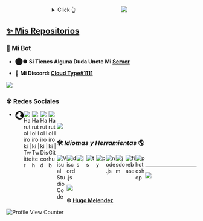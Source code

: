 <img align="right" width="200px" src="https://cdn.discordapp.com/attachments/789607447252828211/821845774043185192/vailecito.gif">

<details>
  <summary align="center">Click 👆</summary>
  <pre>
⇒ "Soy Programador, Modero y Configuro Servers De Discord"
  </pre>
</details>
    
## [✨ Mis Repositorios](https://github.com/CloudType2006?tab=repositories)
### 🤖 Mi Bot
<!-- - ⬤● **No Duden En Invitar A Mi [Bot](https://bit.ly/3p1EFri)** -->
- ⬤● **Si Tienes Alguna Duda Unete Mi [Server](https://discord.gg/xAY4faeBn2)**
<!-- - ⬤● **[Mas Informacion](https://github.com/Atomo-Bot/Informacion_Atomo)** -->
- 💨 **Mi Discord: [Cloud Type#1111](https://discord.com/users/924029917484707841)**
<img width="500px" src="https://cdn.discordapp.com/attachments/757469877358297199/760358338809561118/linea-divisoria-imagen-animada-0133.gif"/>

### ☢ Redes Sociales

- [<img align="left" alt="is-really.fun" width="22px" src="https://raw.githubusercontent.com/iconic/open-iconic/master/svg/globe.svg" />][website]
[<img align="left" alt="HarutoHiroki | Twitter" width="22px" src="https://cdn.jsdelivr.net/npm/simple-icons@v3/icons/twitter.svg" />][twitter]
[<img align="left" alt="HarutoHiroki | Twitch" width="22px" src="https://cdn.jsdelivr.net/npm/simple-icons@v3/icons/twitch.svg" />][twitch]
[<img align="left" alt="HarutoHiroki | Discord" width="22px" src="https://cdn.jsdelivr.net/npm/simple-icons@v3/icons/discord.svg"/>][discord]
[<img align="left" alt="HarutoHiroki | Github" width="22px" src="https://cdn.jsdelivr.net/npm/simple-icons@v3/icons/github.svg"/>][github]

<img  width="600px" src="https://cdn.discordapp.com/attachments/717821702180044862/729449197153157160/BARRA.gif"/>

### 🛠 ***Idiomas y Herramientas*** 🌎

<img align="left" alt="Visual Studio Code" width="26px" src="https://i.imgur.com/LwSdAlE.png"/>
<img align="left" alt="discord.js" width="26px" src="https://i.imgur.com/SI1DZf3.png"/>
<img align="left" alt="js" width="26px" src="https://i.imgur.com/3u1wzwE.png"/>
<img align="left" alt="ts" width="26px" src="https://i.imgur.com/vSgFULR.png"/>
<img align="left" alt="py" width="26px" src="https://i.imgur.com/4pIzF9V.png"/>
<img align="left" alt="node.js" width="26px" src="https://i.imgur.com/tYLFZBh.png"/> 
<img align="left" alt="jsdom" width="26px" src="https://imgur.com/znELr8P.png"/> 
<img align="left" alt="firebase" width="26px" src="https://i.imgur.com/1RVXvxS.png"/> 
<img align="left" alt="photoshop" width="26px" src="https://i.imgur.com/OC1RcS5.jpg"/> <br/>

---

[<img src="https://spotify-recently-played-readme.vercel.app/api?user=21mq4525vsrdtybzzjwnad52a">](https://open.spotify.com/user/21mq4525vsrdtybzzjwnad52a)

[<img src="https://github-readme-stats.vercel.app/api?username=HugoMelendez0403&show_icons=true&theme=cobalt&count_private=true">](https://github.com/HugoMelendez0403)

**© [Hugo Melendez](https://github.com/CloudType2006)**

![Profile View Counter](https://komarev.com/ghpvc/?username=CloudType2006)

[website]: https://cloudtype2006.github.io/
[twitter]: https://twitter.com/_Hugo_Melendez
[twitch]: https://www.twitch.tv/mrpajas28
[discord]: https://discord.com/users/924029917484707841
[github]: https://github.com/CloudType2006
